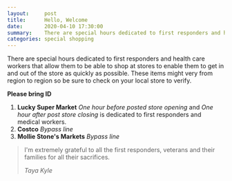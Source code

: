 ```yaml
---
layout:     post
title:      Hello, Welcome
date:       2020-04-10 17:30:00
summary:    There are special hours dedicated to first responders and health care workers
categories: special shopping
---
```


There are special hours dedicated to first responders and health care workers that allow them to be able to shop at stores to enable them to get in and out of the store as quickly as possible.  These items might very from region to region so be sure to check on your local store to verify.  

**Please bring ID**

1.  **Lucky Super Market** *One hour before posted store opening* and *One hour after post store closing* is dedicated to first responders and medical workers.
2.  **Costco** *Bypass line* 
3.  **Mollie Stone's Markets** *Bypass line*

<blockquote>
  <p>
   I'm extremely grateful to all the first responders, veterans and their families for all their sacrifices.
  </p>
  <footer><cite title="Taya Kyle">Taya Kyle</cite></footer>
</blockquote>
